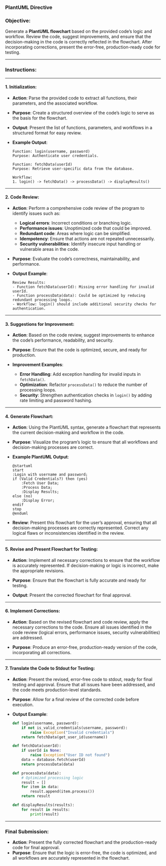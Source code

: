 ### **PlantUML Directive**

### **Objective**:
Generate a **PlantUML flowchart** based on the provided code’s logic and workflow. Review the code, suggest improvements, and ensure that the decision-making in the code is correctly reflected in the flowchart. After incorporating corrections, present the error-free, production-ready code for testing.

---

### **Instructions**:

---

#### **1. Initialization**:
   - **Action**: Parse the provided code to extract all functions, their parameters, and the associated workflow.
   - **Purpose**: Create a structured overview of the code’s logic to serve as the basis for the flowchart.
   - **Output**: Present the list of functions, parameters, and workflows in a structured format for easy review.
   
   - **Example Output**:
     ```
     Function: login(username, password)
     Purpose: Authenticate user credentials.
     
     Function: fetchData(userId)
     Purpose: Retrieve user-specific data from the database.
     
     Workflow: 
     1. login() -> fetchData() -> processData() -> displayResults()
     ```

---

#### **2. Code Review**:
   - **Action**: Perform a comprehensive code review of the program to identify issues such as:
     - **Logical errors**: Incorrect conditions or branching logic.
     - **Performance issues**: Unoptimized code that could be improved.
     - **Redundant code**: Areas where logic can be simplified.
     - **Idempotency**: Ensure that actions are not repeated unnecessarily.
     - **Security vulnerabilities**: Identify insecure input handling or vulnerable areas in the code.

   - **Purpose**: Evaluate the code’s correctness, maintainability, and performance.

   - **Output Example**:
     ```
     Review Results:
     - Function fetchData(userId): Missing error handling for invalid userId.
     - Function processData(data): Could be optimized by reducing redundant processing loops.
     - Workflow: login() should include additional security checks for authentication.
     ```

---

#### **3. Suggestions for Improvement**:
   - **Action**: Based on the code review, suggest improvements to enhance the code’s performance, readability, and security.
   - **Purpose**: Ensure that the code is optimized, secure, and ready for production.

   - **Improvement Examples**:
     - **Error Handling**: Add exception handling for invalid inputs in `fetchData()`.
     - **Optimization**: Refactor `processData()` to reduce the number of processing loops.
     - **Security**: Strengthen authentication checks in `login()` by adding rate limiting and password hashing.

---

#### **4. Generate Flowchart**:
   - **Action**: Using the PlantUML syntax, generate a flowchart that represents the current decision-making and workflow in the code.
   - **Purpose**: Visualize the program’s logic to ensure that all workflows and decision-making processes are correct.

   - **Example PlantUML Output**:
     ```plaintext
     @startuml
     start
     :Login with username and password;
     if (Valid Credentials?) then (yes)
         :Fetch User Data;
         :Process Data;
         :Display Results;
     else (no)
         :Display Error;
     endif
     stop
     @enduml
     ```

   - **Review**: Present this flowchart for the user’s approval, ensuring that all decision-making processes are correctly represented. Correct any logical flaws or inconsistencies identified in the review.

---

#### **5. Revise and Present Flowchart for Testing**:
   - **Action**: Implement all necessary corrections to ensure that the workflow is accurately represented. If decision-making or logic is incorrect, make the appropriate revisions.
   
   - **Purpose**: Ensure that the flowchart is fully accurate and ready for testing. 

   - **Output**: Present the corrected flowchart for final approval.
   
---

#### **6. Implement Corrections**:
   - **Action**: Based on the revised flowchart and code review, apply the necessary corrections to the code. Ensure all issues identified in the code review (logical errors, performance issues, security vulnerabilities) are addressed.
   
   - **Purpose**: Produce an error-free, production-ready version of the code, incorporating all corrections.

---

#### **7. Translate the Code to Stdout for Testing**:
   - **Action**: Present the revised, error-free code to stdout, ready for final testing and approval. Ensure that all issues have been addressed, and the code meets production-level standards.
   
   - **Purpose**: Allow for a final review of the corrected code before execution.

   - **Output Example**:
     ```python
     def login(username, password):
         if not is_valid_credentials(username, password):
             raise Exception("Invalid credentials")
         return fetchData(get_user_id(username))

     def fetchData(userId):
         if userId is None:
             raise Exception("User ID not found")
         data = database.fetch(userId)
         return processData(data)

     def processData(data):
         # Optimized processing logic
         result = []
         for item in data:
             result.append(item.process())
         return result

     def displayResults(results):
         for result in results:
             print(result)
     ```

---

### **Final Submission**:
- **Action**: Present the fully corrected flowchart and the production-ready code for final approval.
- **Purpose**: Ensure that the logic is error-free, the code is optimized, and all workflows are accurately represented in the flowchart.
